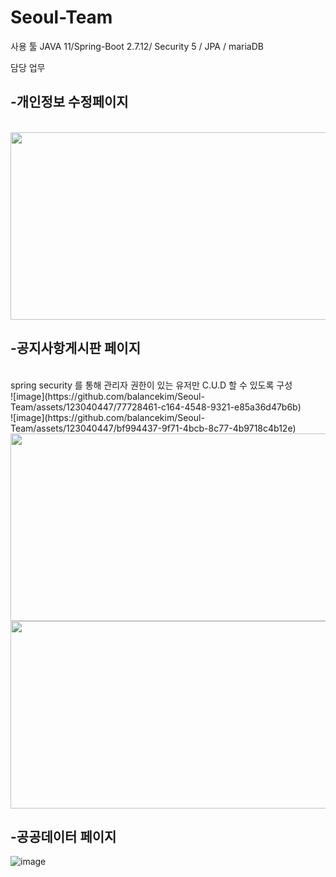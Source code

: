 # Seoul-Team




사용 툴
JAVA 11/Spring-Boot 2.7.12/ Security 5 / JPA / mariaDB

담당 업무 

<h2>-개인정보 수정페이지</h2>
<br>
  
  
  
  <img src = "https://github.com/balancekim/Seoul-Team/assets/123040447/e85ed610-9778-479b-a4db-06948f26d3c3" width="600px" height="300px">

<h2>-공지사항게시판 페이지</h2>
 <br>
    spring security 를 통해 관리자 권한이 있는 유저만 C.U.D 할 수 있도록 구성 
    <br>
   ![image](https://github.com/balancekim/Seoul-Team/assets/123040447/77728461-c164-4548-9321-e85a36d47b6b)<br>
   ![image](https://github.com/balancekim/Seoul-Team/assets/123040447/bf994437-9f71-4bcb-8c77-4b9718c4b12e)
   <img src = "https://github.com/balancekim/Seoul-Team/assets/123040447/77728461-c164-4548-9321-e85a36d47b6b" width="600px" height="300px">
   <img src = "https://github.com/balancekim/Seoul-Team/assets/123040447/bf994437-9f71-4bcb-8c77-4b9718c4b12e" width="600px" height="300px">




<h2>-공공데이터 페이지</h2>

![image](https://github.com/balancekim/Seoul-Team/assets/123040447/06a7bf9f-4d48-47d1-8e4a-5b4b874fad1f)



